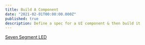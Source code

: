 ```yaml
---
title: Build A Component
date: "2021-02-01T00:00:00.000Z"
published: true
description: Define a spec for a UI component & then build it
---
```


[Seven Segment LED](./seven-segment-led)
